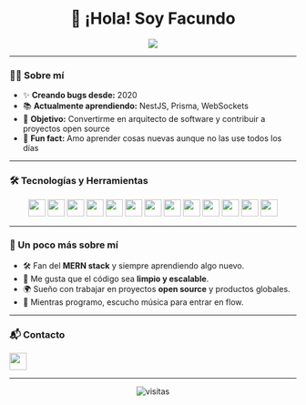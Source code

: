 <h1 align="center">👋 ¡Hola! Soy Facundo</h1>

<p align="center">
  <img src="https://readme-typing-svg.herokuapp.com?color=%236FDA44&size=24&center=true&vCenter=true&width=600&lines=💻+Full+Stack+MERN+Developer;📚+Estudiante+de+Ingeniería+en+Sistemas;🚀+Siempre+aprendiendo+nuevas+tecnologías;☕+Café+y+código+van+de+la+mano" />
</p>

---

### 🧑‍💻 Sobre mí
- ✨ **Creando bugs desde:** 2020  
- 📚 **Actualmente aprendiendo:** NestJS, Prisma, WebSockets  
- 🎯 **Objetivo:** Convertirme en arquitecto de software y contribuir a proyectos open source  
- 🎲 **Fun fact:** Amo aprender cosas nuevas aunque no las use todos los días  

---

### 🛠️ Tecnologías y Herramientas
<div align="center">
  <img src="https://img.shields.io/badge/JavaScript-F7DF1E?logo=javascript&logoColor=black&style=for-the-badge" height="30" />
  <img src="https://img.shields.io/badge/TypeScript-3178C6?logo=typescript&logoColor=white&style=for-the-badge" height="30" />
  <img src="https://img.shields.io/badge/React-61DAFB?logo=react&logoColor=black&style=for-the-badge" height="30" />
  <img src="https://img.shields.io/badge/Node.js-339933?logo=node.js&logoColor=white&style=for-the-badge" height="30" />
  <img src="https://img.shields.io/badge/Express-000000?logo=express&logoColor=white&style=for-the-badge" height="30" />
  <img src="https://img.shields.io/badge/MongoDB-47A248?logo=mongodb&logoColor=white&style=for-the-badge" height="30" />
  <img src="https://img.shields.io/badge/PostgreSQL-4169E1?logo=postgresql&logoColor=white&style=for-the-badge" height="30" />
  <img src="https://img.shields.io/badge/TailwindCSS-06B6D4?logo=tailwindcss&logoColor=white&style=for-the-badge" height="30" />
  <img src="https://img.shields.io/badge/Bootstrap-7952B3?logo=bootstrap&logoColor=white&style=for-the-badge" height="30" />
  <img src="https://img.shields.io/badge/Material_UI-007FFF?logo=mui&logoColor=white&style=for-the-badge" height="30" />
  <img src="https://img.shields.io/badge/Docker-2496ED?logo=docker&logoColor=white&style=for-the-badge" height="30" />
  <img src="https://img.shields.io/badge/Supabase-3ECF8E?logo=supabase&logoColor=white&style=for-the-badge" height="30" />
  <img src="https://img.shields.io/badge/Postman-FF6C37?logo=postman&logoColor=white&style=for-the-badge" height="30" />
</div>

---

### 🚀 Un poco más sobre mí
- 🛠️ Fan del **MERN stack** y siempre aprendiendo algo nuevo.  
- 🎨 Me gusta que el código sea **limpio y escalable**.  
- 🌍 Sueño con trabajar en proyectos **open source** y productos globales.  
- 🎵 Mientras programo, escucho música para entrar en flow.  

---

### 📬 Contacto
<p align="left">
  <a href="https://www.linkedin.com/in/fnsantillan" target="_blank">
    <img src="https://img.shields.io/badge/LinkedIn-0A66C2?logo=linkedin&logoColor=white&style=for-the-badge" height="30" />
  </a>
</p>

---

<p align="center">
  <img src="https://komarev.com/ghpvc/?username=fnsantillan&label=Visitas&color=brightgreen&style=flat-square" alt="visitas" />
</p>

